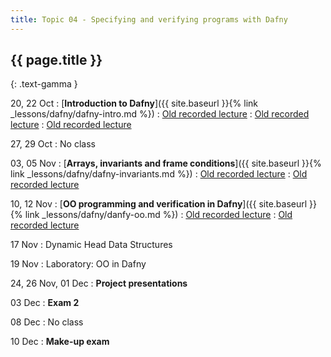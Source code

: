 ```yaml
---
title: Topic 04 - Specifying and verifying programs with Dafny
---
```


## {{ page.title }}
{: .text-gamma }

20, 22 Oct
: [**Introduction to Dafny**]({{ site.baseurl }}{% link _lessons/dafny/dafny-intro.md %})
  : [Old recorded lecture](https://youtu.be/8a1CsK5YqLc)
  : [Old recorded lecture](https://youtu.be/hjILHtFgI1o)
  : [Old recorded lecture](https://youtu.be/BVAUFQHVbjg)

27, 29 Oct
: No class

03, 05 Nov
: [**Arrays, invariants and frame conditions**]({{ site.baseurl }}{% link _lessons/dafny/dafny-invariants.md %})
  : [Old recorded lecture](https://youtu.be/e6VhUqn_aqA)
  : [Old recorded lecture](https://youtu.be/JPOR5n4GH2M)

10, 12 Nov
: [**OO programming and verification in Dafny**]({{ site.baseurl }}{% link _lessons/dafny/danfy-oo.md %})
  : [Old recorded lecture](https://youtu.be/3IFWLOieE5w)
  : [Old recorded lecture](https://youtu.be/gQZZVyIpYQc)

17 Nov
: Dynamic Head Data Structures

19 Nov
: Laboratory: OO in Dafny

24, 26 Nov, 01 Dec
: **Project presentations**

03 Dec
: **Exam 2**

08 Dec
: No class

10 Dec
: **Make-up exam**
